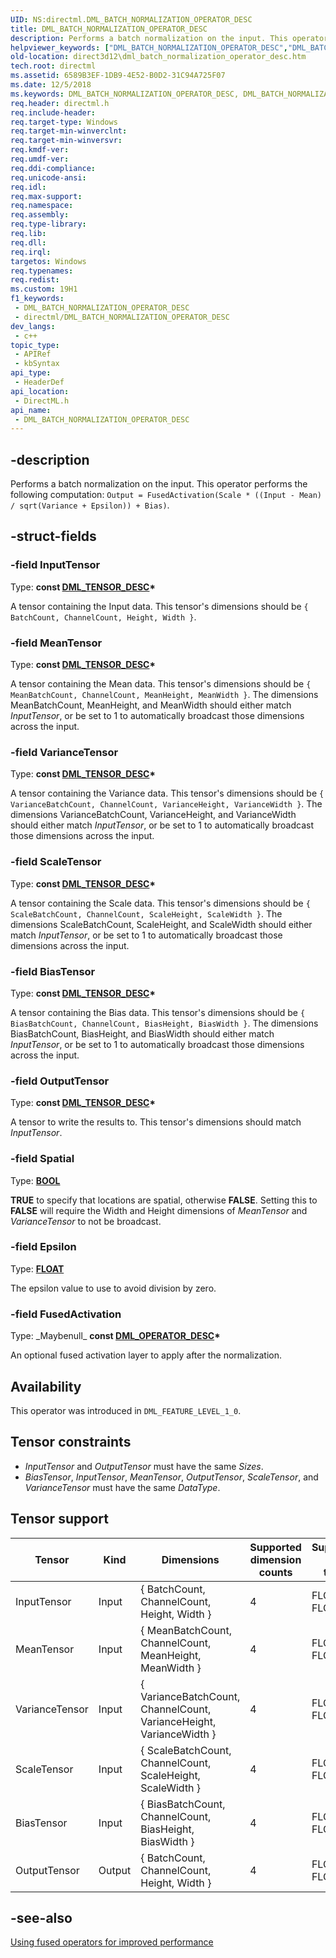 ```yaml
---
UID: NS:directml.DML_BATCH_NORMALIZATION_OPERATOR_DESC
title: DML_BATCH_NORMALIZATION_OPERATOR_DESC
description: Performs a batch normalization on the input. This operator performs the following computation: `Output = FusedActivation(Scale * ((Input - Mean) / sqrt(Variance + Epsilon)) + Bias)`.
helpviewer_keywords: ["DML_BATCH_NORMALIZATION_OPERATOR_DESC","DML_BATCH_NORMALIZATION_OPERATOR_DESC structure","direct3d12.dml_batch_normalization_operator_desc","directml/DML_BATCH_NORMALIZATION_OPERATOR_DESC"]
old-location: direct3d12\dml_batch_normalization_operator_desc.htm
tech.root: directml
ms.assetid: 6589B3EF-1DB9-4E52-B0D2-31C94A725F07
ms.date: 12/5/2018
ms.keywords: DML_BATCH_NORMALIZATION_OPERATOR_DESC, DML_BATCH_NORMALIZATION_OPERATOR_DESC structure, direct3d12.dml_batch_normalization_operator_desc, directml/DML_BATCH_NORMALIZATION_OPERATOR_DESC
req.header: directml.h
req.include-header: 
req.target-type: Windows
req.target-min-winverclnt: 
req.target-min-winversvr: 
req.kmdf-ver: 
req.umdf-ver: 
req.ddi-compliance: 
req.unicode-ansi: 
req.idl: 
req.max-support: 
req.namespace: 
req.assembly: 
req.type-library: 
req.lib: 
req.dll: 
req.irql: 
targetos: Windows
req.typenames: 
req.redist: 
ms.custom: 19H1
f1_keywords:
 - DML_BATCH_NORMALIZATION_OPERATOR_DESC
 - directml/DML_BATCH_NORMALIZATION_OPERATOR_DESC
dev_langs:
 - c++
topic_type:
 - APIRef
 - kbSyntax
api_type:
 - HeaderDef
api_location:
 - DirectML.h
api_name:
 - DML_BATCH_NORMALIZATION_OPERATOR_DESC
---
```


## -description

Performs a batch normalization on the input. This operator performs the following computation: `Output = FusedActivation(Scale * ((Input - Mean) / sqrt(Variance + Epsilon)) + Bias)`.

## -struct-fields

### -field InputTensor

Type: **const [DML_TENSOR_DESC](/windows/win32/api/directml/ns-directml-dml_tensor_desc)\***

A tensor containing the Input data. This tensor's dimensions should be `{ BatchCount, ChannelCount, Height, Width }`.

### -field MeanTensor

Type: **const [DML_TENSOR_DESC](/windows/win32/api/directml/ns-directml-dml_tensor_desc)\***

A tensor containing the Mean data. This tensor's dimensions should be `{ MeanBatchCount, ChannelCount, MeanHeight, MeanWidth }`. The dimensions MeanBatchCount, MeanHeight, and MeanWidth should either match *InputTensor*, or be set to 1 to automatically broadcast those dimensions across the input.

### -field VarianceTensor

Type: **const [DML_TENSOR_DESC](/windows/win32/api/directml/ns-directml-dml_tensor_desc)\***

A tensor containing the Variance data. This tensor's dimensions should be `{ VarianceBatchCount, ChannelCount, VarianceHeight, VarianceWidth }`. The dimensions VarianceBatchCount, VarianceHeight, and VarianceWidth should either match *InputTensor*, or be set to 1 to automatically broadcast those dimensions across the input.

### -field ScaleTensor

Type: **const [DML_TENSOR_DESC](/windows/win32/api/directml/ns-directml-dml_tensor_desc)\***

A tensor containing the Scale data. This tensor's dimensions should be `{ ScaleBatchCount, ChannelCount, ScaleHeight, ScaleWidth }`. The dimensions ScaleBatchCount, ScaleHeight, and ScaleWidth should either match *InputTensor*, or be set to 1 to automatically broadcast those dimensions across the input.

### -field BiasTensor

Type: **const [DML_TENSOR_DESC](/windows/win32/api/directml/ns-directml-dml_tensor_desc)\***

A tensor containing the Bias data. This tensor's dimensions should be `{ BiasBatchCount, ChannelCount, BiasHeight, BiasWidth }`. The dimensions BiasBatchCount, BiasHeight, and BiasWidth should either match *InputTensor*, or be set to 1 to automatically broadcast those dimensions across the input.

### -field OutputTensor

Type: **const [DML_TENSOR_DESC](/windows/win32/api/directml/ns-directml-dml_tensor_desc)\***

A tensor to write the results to. This tensor's dimensions should match *InputTensor*.

### -field Spatial

Type: <b><a href="/windows/desktop/WinProg/windows-data-types">BOOL</a></b>

**TRUE** to specify that locations are spatial, otherwise **FALSE**. Setting this to **FALSE** will require the Width and Height dimensions of *MeanTensor* and *VarianceTensor* to not be broadcast.

### -field Epsilon

Type: <b><a href="/windows/desktop/WinProg/windows-data-types">FLOAT</a></b>

The epsilon value to use to avoid division by zero.

### -field FusedActivation

Type: \_Maybenull\_ **const [DML_OPERATOR_DESC](/windows/win32/api/directml/ns-directml-dml_operator_desc)\***

An optional fused activation layer to apply after the normalization.

## Availability
This operator was introduced in `DML_FEATURE_LEVEL_1_0`.

## Tensor constraints
* *InputTensor* and *OutputTensor* must have the same *Sizes*.
* *BiasTensor*, *InputTensor*, *MeanTensor*, *OutputTensor*, *ScaleTensor*, and *VarianceTensor* must have the same *DataType*.

## Tensor support
| Tensor | Kind | Dimensions | Supported dimension counts | Supported data types |
| ------ | ---- | ---------- | -------------------------- | -------------------- |
| InputTensor | Input | { BatchCount, ChannelCount, Height, Width } | 4 | FLOAT32, FLOAT16 |
| MeanTensor | Input | { MeanBatchCount, ChannelCount, MeanHeight, MeanWidth } | 4 | FLOAT32, FLOAT16 |
| VarianceTensor | Input | { VarianceBatchCount, ChannelCount, VarianceHeight, VarianceWidth } | 4 | FLOAT32, FLOAT16 |
| ScaleTensor | Input | { ScaleBatchCount, ChannelCount, ScaleHeight, ScaleWidth } | 4 | FLOAT32, FLOAT16 |
| BiasTensor | Input | { BiasBatchCount, ChannelCount, BiasHeight, BiasWidth } | 4 | FLOAT32, FLOAT16 |
| OutputTensor | Output | { BatchCount, ChannelCount, Height, Width } | 4 | FLOAT32, FLOAT16 |

## -see-also
[Using fused operators for improved performance](/windows/win32/direct3d12/dml-fused-activations)
